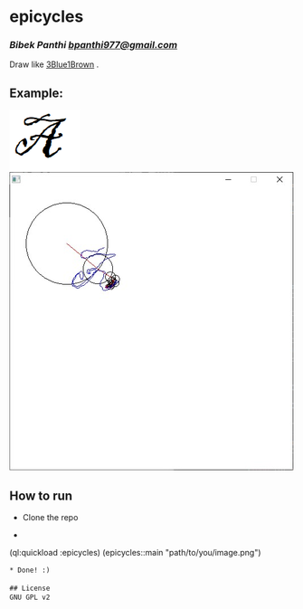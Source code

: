 # epicycles
### _Bibek Panthi <bpanthi977@gmail.com>_

Draw like [3Blue1Brown](https://www.youtube.com/watch?v=-qgreAUpPwM) . 

## Example: 
![Original](./a.png)
![Animated](./example-a.jpg)

## How to run
* Clone the repo 
* ```common-lisp 
(ql:quickload :epicycles)
(epicycles::main "path/to/you/image.png")
```
* Done! :) 

## License 
GNU GPL v2 

